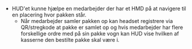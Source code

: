 
- HUD'et kunne hjælpe en medarbejder der har et HMD på at navigere til en placering hvor pakken står.
	- Når medarbejder samler pakken op kan headset registrere via QR/stregkode at pakke er samlet op og hvis medarbejder har flere  forskellige ordre med på sin pakke vogn kan HUD vise hvilken af kasserne den bestilte pakke skal være i.
